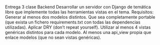 Entrega 3 clase Backend
Desarrollar un servidor con Django de temática libre que implemente todas las herramientas vistas en el tema.
Requisitos:
Generar al menos dos modelos distintos.
Que sea completamente portable (que exista un fichero requirements.txt con todas las dependencias utilizadas).
Aplicar DRY (don’t repeat yourself).
Utilizar al menos 4 vistas genéricas distintos para cada modelo.
Al menos una api_view propia que enlace modelos (que no sean vistas genéricas).
